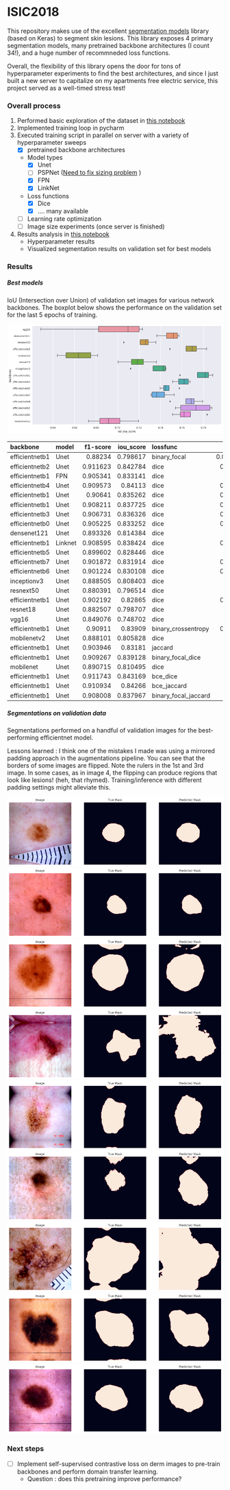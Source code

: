 # ISIC2018

This repository makes use of the excellent [segmentation models](https://github.com/qubvel/segmentation_models) library (based on Keras) to segment skin lesions.
This library exposes 4 primary segmentation models, many pretrained backbone architectures (I count 34!), and a huge number of recommneded loss functions.

Overall, the flexibility of this library opens the door for tons of hyperparameter experiments to find the best architectures, and since I just built a new server to capitalize on my apartments free electric service, this project served as a well-timed stress test!

### Overall process

1. Performed basic exploration of the dataset in [this notebook](EDA.ipynb)
2. Implemented training loop in pycharm
3. Executed training script in parallel on server with a variety of hyperparameter sweeps
    - [x] pretrained backbone architectures
    - Model types
      - [x] Unet
      - [ ] PSPNet ([Need to fix sizing problem](https://github.com/qubvel/segmentation_models/issues/404) )
      - [x] FPN
      - [x] LinkNet
    - Loss functions
      - [x] Dice
      - [x] .... many available
    - [ ] Learning rate optimization
    - [ ] Image size experiments (once server is finished)
4. Results analysis in [this notebook](ExpResults.ipynb)
   - Hyperparameter results
   - Visualized segmentation results on validation set for best models

### Results

##### Best models
IoU (Intersection over Union) of validation set images for various network backbones. The boxplot below shows the performance on the validation set for the last 5 epochs of training.

![boxplot](img/boxplot.png)

| backbone       | model   |   f1-score |   iou_score | lossfunc             |       loss |   val_loss |   val_iou_score |
|:---------------|:--------|-----------:|------------:|:---------------------|-----------:|-----------:|----------------:|
| efficientnetb1 | Unet    |   0.88234  |    0.798617 | binary_focal         | 0.00819351 |  0.0181599 |        0.785357 |
| efficientnetb2 | Unet    |   0.911623 |    0.842784 | dice                 | 0.0888625  |  0.131296  |        0.785293 |
| efficientnetb1 | FPN     |   0.905341 |    0.833141 | dice                 | 0.095059   |  0.137675  |        0.77449  |
| efficientnetb4 | Unet    |   0.909573 |    0.84113  | dice                 | 0.0907972  |  0.138601  |        0.770986 |
| efficientnetb1 | Unet    |   0.90641  |    0.835262 | dice                 | 0.0940188  |  0.140748  |        0.772056 |
| efficientnetb1 | Unet    |   0.908211 |    0.837725 | dice                 | 0.0923381  |  0.142192  |        0.769189 |
| efficientnetb3 | Unet    |   0.906731 |    0.836326 | dice                 | 0.0938347  |  0.14567   |        0.763504 |
| efficientnetb0 | Unet    |   0.905225 |    0.833252 | dice                 | 0.0951778  |  0.146715  |        0.760904 |
| densenet121    | Unet    |   0.893326 |    0.814384 | dice                 | 0.107119   |  0.149303  |        0.755145 |
| efficientnetb1 | Linknet |   0.908595 |    0.838424 | dice                 | 0.0917967  |  0.150779  |        0.757658 |
| efficientnetb5 | Unet    |   0.899602 |    0.828446 | dice                 | 0.100559   |  0.151404  |        0.751347 |
| efficientnetb7 | Unet    |   0.901872 |    0.831914 | dice                 | 0.0983607  |  0.151908  |        0.752823 |
| efficientnetb6 | Unet    |   0.901224 |    0.830108 | dice                 | 0.0989042  |  0.15686   |        0.744913 |
| inceptionv3    | Unet    |   0.888505 |    0.808403 | dice                 | 0.111858   |  0.163674  |        0.745207 |
| resnext50      | Unet    |   0.880391 |    0.796514 | dice                 | 0.119969   |  0.16466   |        0.735834 |
| efficientnetb1 | Unet    |   0.902192 |    0.82865  | dice                 | 0.0982751  |  0.165386  |        0.739244 |
| resnet18       | Unet    |   0.882507 |    0.798707 | dice                 | 0.117766   |  0.183193  |        0.717013 |
| vgg16          | Unet    |   0.849076 |    0.748702 | dice                 | 0.151741   |  0.187719  |        0.709424 |
| efficientnetb1 | Unet    |   0.90911  |    0.83909  | binary_crossentropy  | 0.0741291  |  0.19895   |        0.75581  |
| mobilenetv2    | Unet    |   0.888101 |    0.805828 | dice                 | 0.112328   |  0.2006    |        0.696462 |
| efficientnetb1 | Unet    |   0.903946 |    0.83181  | jaccard              | 0.168661   |  0.215668  |        0.78452  |
| efficientnetb1 | Unet    |   0.909267 |    0.839128 | binary_focal_dice    | 0.128996   |  0.227253  |        0.779946 |
| mobilenet      | Unet    |   0.890715 |    0.810495 | dice                 | 0.109713   |  0.243964  |        0.644045 |
| efficientnetb1 | Unet    |   0.911743 |    0.843169 | bce_dice             | 0.183988   |  0.393461  |        0.773411 |
| efficientnetb1 | Unet    |   0.910934 |    0.84266  | bce_jaccard          | 0.264161   |  0.411634  |        0.787613 |
| efficientnetb1 | Unet    |   0.908008 |    0.837967 | binary_focal_jaccard | 0.20995    |  0.440861  |        0.746803 |


##### Segmentations on validation data
Segmentations performed on a handful of validation images for the best-performing efficientnet model.

Lessons learned : I think one of the mistakes I made was using a mirrored padding approach in the augmentations pipeline. You can see that the borders of some images are flipped. Note the rulers in the 1st and 3rd image. In some cases, as in image 4, the flipping can produce regions that look like lesions! (heh, that rhymed). Training/inference with different padding settings might alleviate this. 

![seg](img/val_seg_3.png)
![seg](img/val_seg_4.png)
![seg](img/val_seg_1.png)
![seg](img/val_seg_2.png)
![seg](img/val_seg_5.png)
![seg](img/val_seg_6.png)
![seg](img/val_seg_7.png)
![seg](img/val_seg_8.png)
![seg](img/val_seg_9.png)




### Next steps
- [ ] Implement self-supervised contrastive loss on derm images to pre-train backbones and perform domain transfer learning.
    - Question : does this pretraining improve performance?
